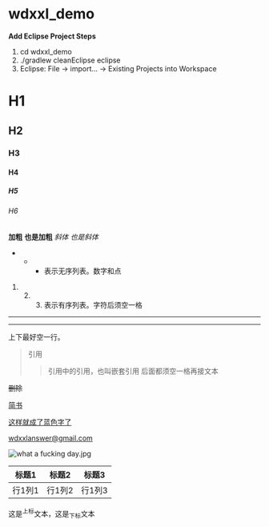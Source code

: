# wdxxl_demo

**Add Eclipse Project Steps**

1. cd wdxxl_demo
2. ./gradlew cleanEclipse eclipse
3. Eclipse: File -> import... -> Existing Projects into Workspace

# H1 
## H2
### H3
#### H4
##### H5
###### H6
**加粗** __也是加粗__ *斜体* _也是斜体_

* + - 表示无序列表。数字和点

1. 2. 3. 表示有序列表。字符后须空一格

*** 
---
上下最好空一行。
> 引用 
> > 引用中的引用，也叫嵌套引用 后面都须空一格再接文本

~~删除~~

[简书](http://www.jianshu.com)

[这样就成了蓝色字了]()

<wdxxlanswer@gmail.com>

![what a fucking day.jpg](http://upload-images.jianshu.io/upload_images/103327-9bacefc0e831fd2f.png?imageMogr2/auto-orient/strip%7CimageView2/2/w/1240/format/jpg)

[^这是脚注/keyword/1]:这是脚注的内容

标题1| 标题2 | 标题3
-----| ----- | -----
行1列1| 行1列2| 行1列3



这是<sup>上标</sup>文本，这是<sub>下标</sub>文本
